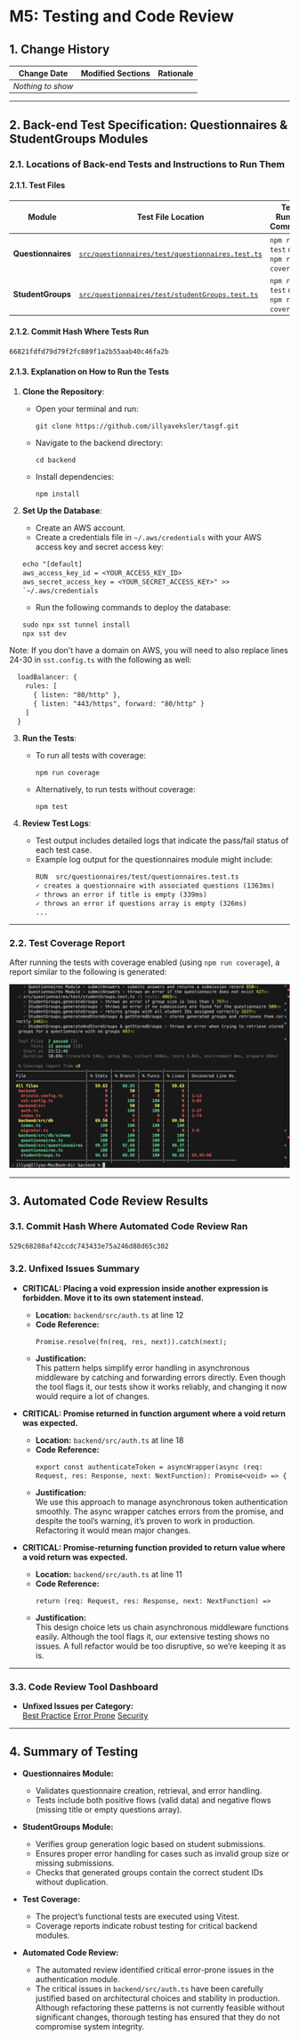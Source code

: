 # M5: Testing and Code Review

## 1. Change History

| **Change Date**  | **Modified Sections**  | **Rationale** |
| ---------------- | ---------------------- | ------------- |
| _Nothing to show_ |                        |               |

---

## 2. Back-end Test Specification: Questionnaires & StudentGroups Modules

### 2.1. Locations of Back-end Tests and Instructions to Run Them

#### 2.1.1. Test Files

| **Module**         | **Test File Location**                                                                                        | **Test Runner Command**             |
| ------------------ | ------------------------------------------------------------------------------------------------------------- | ----------------------------------- |
| **Questionnaires** | [`src/questionnaires/test/questionnaires.test.ts`](./src/questionnaires/test/questionnaires.test.ts)          | `npm run test` or `npm run coverage` |
| **StudentGroups**  | [`src/questionnaires/test/studentGroups.test.ts`](./src/questionnaires/test/studentGroups.test.ts)              | `npm run test` or `npm run coverage` |

#### 2.1.2. Commit Hash Where Tests Run

`66821fdfd79d79f2fc089f1a2b55aab40c46fa2b`

#### 2.1.3. Explanation on How to Run the Tests

1. **Clone the Repository**:

   - Open your terminal and run:
     ```
     git clone https://github.com/illyaveksler/tasgf.git
     ```
   - Navigate to the backend directory:
     ```
     cd backend
     ```
   - Install dependencies:
     ```
     npm install
     ```

2. **Set Up the Database**:

   - Create an AWS account.
   - Create a credentials file in `~/.aws/credentials` with your AWS access key and secret access key:
    ```
   echo "[default]
   aws_access_key_id = <YOUR_ACCESS_KEY_ID>
   aws_secret_access_key = <YOUR_SECRET_ACCESS_KEY>" >> `~/.aws/credentials
    ```
   - Run the following commands to deploy the database:
   ```
   sudo npx sst tunnel install
   npx sst dev
   ```

Note: If you don't have a domain on AWS, you will need to also replace lines 24-30 in `sst.config.ts` with the following as well:
```
  loadBalancer: {
    rules: [
      { listen: "80/http" },
      { listen: "443/https", forward: "80/http" }
    ]
  }
```

3. **Run the Tests**:

   - To run all tests with coverage:
     ```
     npm run coverage
     ```
   - Alternatively, to run tests without coverage:
     ```
     npm test
     ```

4. **Review Test Logs**:

   - Test output includes detailed logs that indicate the pass/fail status of each test case.
   - Example log output for the questionnaires module might include:
     ```
     RUN  src/questionnaires/test/questionnaires.test.ts
     ✓ creates a questionnaire with associated questions (1363ms)
     ✓ throws an error if title is empty (339ms)
     ✓ throws an error if questions array is empty (326ms)
     ...
     ```

---

### 2.2. Test Coverage Report

After running the tests with coverage enabled (using `npm run coverage`), a report similar to the following is generated:

  ![Coverage Report](./images/screenshot1.png)

---

## 3. Automated Code Review Results

### 3.1. Commit Hash Where Automated Code Review Ran

`529c68280af42ccdc743433e75a246d88d65c302`

### 3.2. Unfixed Issues Summary

- **CRITICAL: Placing a void expression inside another expression is forbidden. Move it to its own statement instead.**
  - **Location:** `backend/src/auth.ts` at line 12  
  - **Code Reference:**  
    ```
    Promise.resolve(fn(req, res, next)).catch(next);
    ```
  - **Justification:**  
    This pattern helps simplify error handling in asynchronous middleware by catching and forwarding errors directly. Even though the tool flags it, our tests show it works reliably, and changing it now would require a lot of changes.

- **CRITICAL: Promise returned in function argument where a void return was expected.**
  - **Location:** `backend/src/auth.ts` at line 18  
  - **Code Reference:**  
    ```
    export const authenticateToken = asyncWrapper(async (req: Request, res: Response, next: NextFunction): Promise<void> => {
    ```
  - **Justification:**  
    We use this approach to manage asynchronous token authentication smoothly. The async wrapper catches errors from the promise, and despite the tool’s warning, it’s proven to work in production. Refactoring it would mean major changes.

- **CRITICAL: Promise-returning function provided to return value where a void return was expected.**
  - **Location:** `backend/src/auth.ts` at line 11  
  - **Code Reference:**  
    ```
    return (req: Request, res: Response, next: NextFunction) =>
    ```
  - **Justification:**  
    This design choice lets us chain asynchronous middleware functions easily. Although the tool flags it, our extensive testing shows no issues. A full refactor would be too disruptive, so we’re keeping it as is.

---

### 3.3. Code Review Tool Dashboard

- **Unfixed Issues per Category:**  
  [Best Practice](https://app.codacy.com/gh/illyaveksler/tasgf/issues/current?categories=BestPractice)
  [Error Prone](https://app.codacy.com/gh/illyaveksler/tasgf/issues/current?categories=ErrorProne)
  [Security](https://app.codacy.com/gh/illyaveksler/tasgf/issues/current?categories=Security)

---

## 4. Summary of Testing

- **Questionnaires Module:**
  - Validates questionnaire creation, retrieval, and error handling.
  - Tests include both positive flows (valid data) and negative flows (missing title or empty questions array).

- **StudentGroups Module:**
  - Verifies group generation logic based on student submissions.
  - Ensures proper error handling for cases such as invalid group size or missing submissions.
  - Checks that generated groups contain the correct student IDs without duplication.

- **Test Coverage:**
  - The project’s functional tests are executed using Vitest.
  - Coverage reports indicate robust testing for critical backend modules.

- **Automated Code Review:**
  - The automated review identified critical error-prone issues in the authentication module.
  - The critical issues in `backend/src/auth.ts` have been carefully justified based on architectural choices and stability in production. Although refactoring these patterns is not currently feasible without significant changes, thorough testing has ensured that they do not compromise system integrity.
